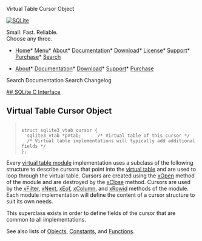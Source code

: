 




Virtual Table Cursor Object




[![SQLite](../images/sqlite370_banner.gif)](../index.html)


Small. Fast. Reliable.  
Choose any three.


* [Home](../index.html)* [Menu](javascript:void(0))* [About](../about.html)* [Documentation](../docs.html)* [Download](../download.html)* [License](../copyright.html)* [Support](../support.html)* [Purchase](../prosupport.html)* [Search](javascript:void(0))




* [About](../about.html)* [Documentation](../docs.html)* [Download](../download.html)* [Support](../support.html)* [Purchase](../prosupport.html)






Search Documentation
Search Changelog









[## SQLite C Interface](../c3ref/intro.html)
## Virtual Table Cursor Object




> ```
> 
> struct sqlite3_vtab_cursor {
>   sqlite3_vtab *pVtab;      /* Virtual table of this cursor */
>   /* Virtual table implementations will typically add additional fields */
> };
> 
> ```



Every [virtual table module](../c3ref/module.html) implementation uses a subclass of the
following structure to describe cursors that point into the
[virtual table](../vtab.html) and are used
to loop through the virtual table. Cursors are created using the
[xOpen](../vtab.html#xopen) method of the module and are destroyed
by the [xClose](../vtab.html#xclose) method. Cursors are used
by the [xFilter](../vtab.html#xfilter), [xNext](../vtab.html#xnext), [xEof](../vtab.html#xeof), [xColumn](../vtab.html#xcolumn), and [xRowid](../vtab.html#xrowid) methods
of the module. Each module implementation will define
the content of a cursor structure to suit its own needs.


This superclass exists in order to define fields of the cursor that
are common to all implementations.


See also lists of
 [Objects](../c3ref/objlist.html),
 [Constants](../c3ref/constlist.html), and
 [Functions](../c3ref/funclist.html).


